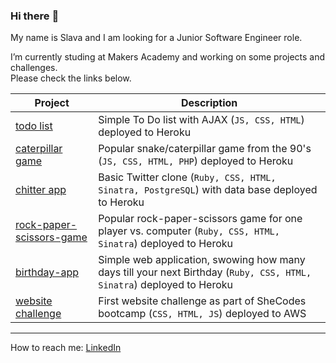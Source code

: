 ### Hi there :flamingo:

My name is Slava and I am looking for a Junior Software Engineer role.

I’m currently studing at Makers Academy and working on some projects and challenges.  
Please check the links below.

<!-- - [caterpillar game](https://caterpillar-game.herokuapp.com/)
- [chitter app](https://chitter---app.herokuapp.com/) 
- [rock-paper-scissors-game](https://rock---paper---scissors.herokuapp.com/)
- [birthday-app](https://birth-day-app.herokuapp.com/)
- [website challenge](https://shecodesproject2020.s3.eu-west-2.amazonaws.com/new_site.html) -->

| Project | Description |
| ------------- | ------------- |
| [todo list](https://todo--list--challenge.herokuapp.com/) | Simple To Do list with AJAX (`JS, CSS, HTML`) deployed to Heroku |
| [caterpillar game](https://caterpillar-game.herokuapp.com/)  | Popular snake/caterpillar game from the 90's (`JS, CSS, HTML, PHP`) deployed to Heroku |
| [chitter app](https://chitter---app.herokuapp.com/)   | Basic Twitter clone (`Ruby, CSS, HTML, Sinatra, PostgreSQL`) with data base deployed to Heroku  |
| [rock-paper-scissors-game](https://rock---paper---scissors.herokuapp.com/)  | Popular rock-paper-scissors game for one player vs. computer (`Ruby, CSS, HTML, Sinatra`) deployed to Heroku |
| [birthday-app](https://birth-day-app.herokuapp.com/)  | Simple web application, swowing how many days till your next Birthday (`Ruby, CSS, HTML, Sinatra`) deployed to Heroku |
| [website challenge](https://shecodesproject2020.s3.eu-west-2.amazonaws.com/new_site.html) | First website challenge as part of SheCodes bootcamp (`CSS, HTML, JS`) deployed to AWS |


---
How to reach me: [LinkedIn](https://www.linkedin.com/in/yaroslava-yates-629517221/)
